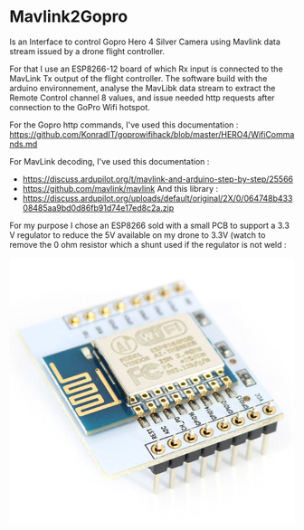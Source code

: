 # Mavlink2Gopro
Is an Interface to control Gopro Hero 4 Silver Camera using Mavlink data stream issued by a drone flight controller.

For that I use an ESP8266-12 board of which Rx input is connected to the MavLink Tx output of the flight controller. The software build with the arduino environnement, analyse the MavLibk data stream to extract the Remote Control channel 8 values, and issue needed http requests after connection to the GoPro Wifi hotspot.

For the Gopro http commands, I've used this documentation : https://github.com/KonradIT/goprowifihack/blob/master/HERO4/WifiCommands.md

For MavLink decoding, I've used this documentation :
- https://discuss.ardupilot.org/t/mavlink-and-arduino-step-by-step/25566
- https://github.com/mavlink/mavlink
And this library :
- https://discuss.ardupilot.org/uploads/default/original/2X/0/064748b43308485aa9bd0d86fb91d74e17ed8c2a.zip

For my purpose I chose an ESP8266 sold with a small PCB to support a 3.3 V regulator to reduce the 5V available on my drone to 3.3V (watch to remove the 0 ohm resistor which a shunt used if the regulator is not weld :

![ESP8266](ReadMeImages/ESP8266-12-5V.png)
